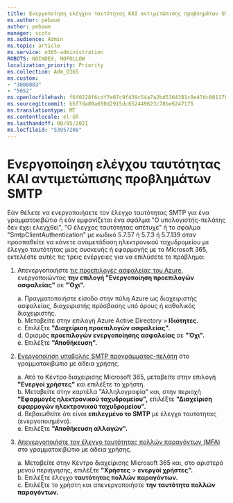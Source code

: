 ```yaml
---
title: Ενεργοποίηση ελέγχου ταυτότητας ΚΑΙ αντιμετώπισης προβλημάτων SMTP
ms.author: pebaum
author: pebaum
manager: scotv
ms.audience: Admin
ms.topic: article
ms.service: o365-administration
ROBOTS: NOINDEX, NOFOLLOW
localization_priority: Priority
ms.collection: Adm_O365
ms.custom:
- "3000003"
- "5652"
ms.openlocfilehash: f6f0228f6cdf7e07c9f439c54a7a2bd5364381c0e47dc80117bd964c5eafea61
ms.sourcegitcommit: b5f7da89a650d2915dc652449623c78be6247175
ms.translationtype: MT
ms.contentlocale: el-GR
ms.lasthandoff: 08/05/2021
ms.locfileid: "53957208"
---
```

# <a name="enable-smtp-authentication-and-troubleshooting"></a>Ενεργοποίηση ελέγχου ταυτότητας ΚΑΙ αντιμετώπισης προβλημάτων SMTP

Εάν θέλετε να ενεργοποιήσετε τον έλεγχο ταυτότητας SMTP για ένα γραμματοκιβώτιο ή εάν εμφανίζεται ένα σφάλμα "Ο υπολογιστής-πελάτης δεν έχει ελεγχθεί", "Ο έλεγχος ταυτότητας απέτυχε" ή το σφάλμα "SmtpClientAuthentication" με κωδικό 5.7.57 ή 5.7.3 ή 5.7.139 όταν προσπαθείτε να κάνετε αναμετάδοση ηλεκτρονικού ταχυδρομείου με έλεγχο ταυτότητας μιας συσκευής ή εφαρμογής με το Microsoft 365, εκτελέστε αυτές τις τρεις ενέργειες για να επιλύσετε το πρόβλημα:

1. Απενεργοποιήστε [τις προεπιλογές ασφαλείας του Azure,](/azure/active-directory/fundamentals/concept-fundamentals-security-defaults) ενεργοποιώντας **την επιλογή "Ενεργοποίηση προεπιλογών ασφαλείας"** σε **"Όχι".**

    a. Πραγματοποιήστε είσοδο στην πύλη Azure ως διαχειριστής ασφαλείας, διαχειριστής πρόσβασης υπό όρους ή καθολικός διαχειριστής.<BR/>
    b. Μεταβείτε στην επιλογή Azure Active Directory > **Ιδιότητες.**<BR/>
    c. Επιλέξτε **"Διαχείριση προεπιλογών ασφαλείας".**<BR/>
    d. Ορισμός **προεπιλογών ενεργοποίησης ασφαλείας** σε **"Όχι".**<BR/>
    e. Επιλέξτε **"Αποθήκευση".**

2. [Ενεργοποίηση υποβολής SMTP προγράμματος-πελάτη](/exchange/clients-and-mobile-in-exchange-online/authenticated-client-smtp-submission#enable-smtp-auth-for-specific-mailboxes) στο γραμματοκιβώτιο με άδεια χρήσης.

    a. Από το Κέντρο διαχείρισης Microsoft 365, μεταβείτε στην επιλογή **"Ενεργοί χρήστες"** και επιλέξτε το χρήστη.<BR/>
    b. Μεταβείτε στην καρτέλα "Αλληλογραφία" και, στην περιοχή **"Εφαρμογές ηλεκτρονικού ταχυδρομείου",** επιλέξτε **"Διαχείριση εφαρμογών ηλεκτρονικού ταχυδρομείου".**<BR/>
    d. Βεβαιωθείτε ότι είναι **επιλεγμένο το SMTP** με έλεγχο ταυτότητας (ενεργοποιημένο).<BR/>
    e. Επιλέξτε **"Αποθήκευση αλλαγών".**<BR/>

3. [Απενεργοποιήστε τον έλεγχο ταυτότητας πολλών παραγόντων (MFA)](/microsoft-365/admin/security-and-compliance/set-up-multi-factor-authentication#turn-off-legacy-per-user-mfa) στο γραμματοκιβώτιο με άδεια χρήσης.

    a. Μεταβείτε στην Κέντρο διαχείρισης Microsoft 365 και, στο αριστερό μενού περιήγησης, επιλέξτε **"Χρήστες**  >  **ενεργοί χρήστες".**<BR/>
    b. Επιλέξτε έλεγχο **ταυτότητας πολλών παραγόντων.**<BR/>
    c. Επιλέξτε το χρήστη και απενεργοποιήστε **την ταυτότητα πολλών παραγόντων.**<BR/>
